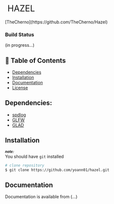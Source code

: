 <h1 style="font-weight:normal">  &nbsp;HAZEL&nbsp;</h1>
[TheCherno](https://github.com/TheCherno/Hazel)

### Build Status
(in progress...)


## :flags: Table of Contents

- [Dependencies](#dependencies)
- [Installation](#installation)
- [Documentation](#documentation)
- [License](#license)

## Dependencies:

* [spdlog](https://github.com/gabime/spdlog)
* [GLFW](https://github.com/glfw/glfw)
* [GLAD](https://github.com/Dav1dde/glad)

## Installation
***<sub>note: </sub>*** <br/>
You should have `git` installed

```bash
# clone repository
$ git clone https://github.com/yoann01/hazel.git
```

## Documentation

Documentation is available from (...)

